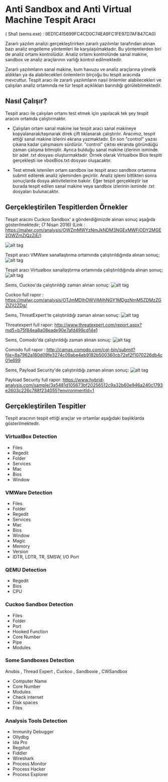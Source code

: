 # Anti Sandbox and Anti Virtual Machine Tespit Aracı
( Sha1 (sems.exe) : 9ED1C415699FC4CD0C74EA9FC1FE97D7AF847CA0)

Zararlı yazılım analizi gerçekleştirirken zararlı yazılımlar tarafından alınan bazı analiz engelleme yöntemleri ile karşılaşılmaktadır. Bu yöntemlerden biri de analiz ortamı kontrolüdür. Analiz ortamı kontrolünde sanal makine, sandbox ve analiz araçlarının varlığı kontrol edilmektedir.

Zararlı yazılımların sanal makine, kum havuzu ve analiz araçlarına yönelik aldıkları ya da alabilecekleri önlemlerin birçoğu bu tespit aracında mevcuttur. Tespit aracı ile zararlı yazılımların nasıl önlemler alabilecekleri ve çalışılan analiz ortamında ne tür tespit açıklıkları barındığı görülebilmektedir.

## Nasıl Çalışır?
Tespit aracı ile çalışılan ortamı test etmek için yapılacak tek şey tespit aracını ortamda çalıştırmaktır.
  - Çalışılan ortam sanal makine ise tespit aracı sanal makineye kopyalanarak/taşınarak direk çift tıklanarak çalıştırılır. Aracımız, tespit ettiği sanal makine izlerini ekrana yazmaktadır. En son "control" yazısı çıkana kadar çalışmasını sürdürür. "control" çıktısı ekranda göründüğü zaman çalışma bitmiştir. Ayrıca bulduğu sanal makine izlerinin isminde bir adet .txt dosyası oluşturmaktadır. Örnek olarak Virtualbox Bios tespiti gerçekleşti ise vboxBios.txt dosyası oluşacaktır. 
  
  - Test etmek istenilen ortam sandbox ise tespit aracı sandbox ortamına submit edilerek analiz işleminden geçirilir. Analiz işlemi bittikten sonra sonuçlarda dosya aktivitelerine bakılır. Eğer tespit gerçekleştir ise burada tespit edilen sanal makine veya sandbox izlerinin isminde .txt dosyaları bulunacaktır.
  
## Gerçekleştirilen Tespitlerden Örnekler
Tespit aracını Cuckoo Sandbox' a gönderdiğimizde alınan sonuç aşağıda gösterilmektedir; (7 Nisan 2016) 
(Link : https://malwr.com/analysis/OWZmMWYzNmJkNDM3NGExMWFjODY2MGE2OWZmZjQzZjE/) 

![alt tag](https://github.com/AlicanAkyol/sems/blob/master/cuckooResult.png)

Tespit aracı VMWare sanallaştırma ortamında çalıştırıldığında alınan sonuç;
![alt tag](https://github.com/AlicanAkyol/sems/blob/master/vmware_normal.png)

Tespit aracı Virtualbox sanallaştırma ortamında çalıştırıldığında alınan sonuç;
![alt tag](https://github.com/AlicanAkyol/sems/blob/master/Sanalla%C5%9Ft%C4%B1rmaOrtam%C4%B1TespitArac%C4%B1-2.png)

Sems, Cuckoo'da çalıştırıldığı zaman alınan sonuç:
![alt tag](https://github.com/AlicanAkyol/sems/blob/master/cuckoo_tespitler.png)

Cuckoo full rapor : https://malwr.com/analysis/OTJmMDlhOWViMjlhNGY1MDgzNmM5ZDMzZGZlZjI2ZDg/

Sems, ThreatExpert'te çalıştırıldığı zaman alınan sonuç:
![alt tag](https://github.com/AlicanAkyol/sems/blob/master/threatexpert_tespitler.png)

Threatexpert full rapor: http://www.threatexpert.com/report.aspx?md5=b75f84ea8a08eade90e7afd499cd14e1

Sems, Comodo'da çalıştırıldığı zaman alınan sonuç:
![alt tag](https://github.com/AlicanAkyol/sems/blob/master/comodo_tespitler.png)

Comodo full rapor : http://camas.comodo.com/cgi-bin/submit?file=8a7962a180d09fe3274c09abe4eb9182b500360cb72ef2f1070226db4c01e699

Sems, Payload Security'de çalıştırıldığı zaman alınan sonuç:
![alt tag](https://github.com/AlicanAkyol/sems/blob/master/payload_tespitler.png)

Payload Security full rapor: https://www.hybrid-analysis.com/sample/3a5481d105673bf20256512c9a32b60e946a240c1793e2603c226c788f234055?environmentId=1

## Gerçekleştirilen Tespitler
Tespit aracının tespit ettiği araçlar ve ortamlar  aşağıdaki başlıklarda gösterilmektedir.

### VirtualBox Detection
  - Files
  - Regedit
  - Folder
  - Services
  - Mac
  - Bios
  - Window

### VMWare Detection
  - Files
  - Folder
  - Regedit
  - Services
  - Mac
  - Bios
  - Window
  - Magic
  - Memory
  - Version
  - IDTR, LDTR, TR, SMSW, I/O Port

### QEMU Detection
  - Regedit
  - Bios
  - CPU

### Cuckoo Sandbox Detection
  - Files
  - Folder
  - Port
  - Hooked Function
  - Core Number
  - Pipe
  - Modules

### Some Sandboxes Detection
Anubis , Thread Expert , Cuckoo , Sandboxie , CWSandbox
  - Computer Name
  - Core Number
  - Modules
  - Check internet
  - Disk spaces
  - Files

### Analysis Tools Detection
  - Immunity Debugger
  - Ollydbg
  - Ida Pro
  - Regshot
  - Fiddler
  - Wireshark
  - Process Monitor
  - Process Hacker
  - Process Explorer

